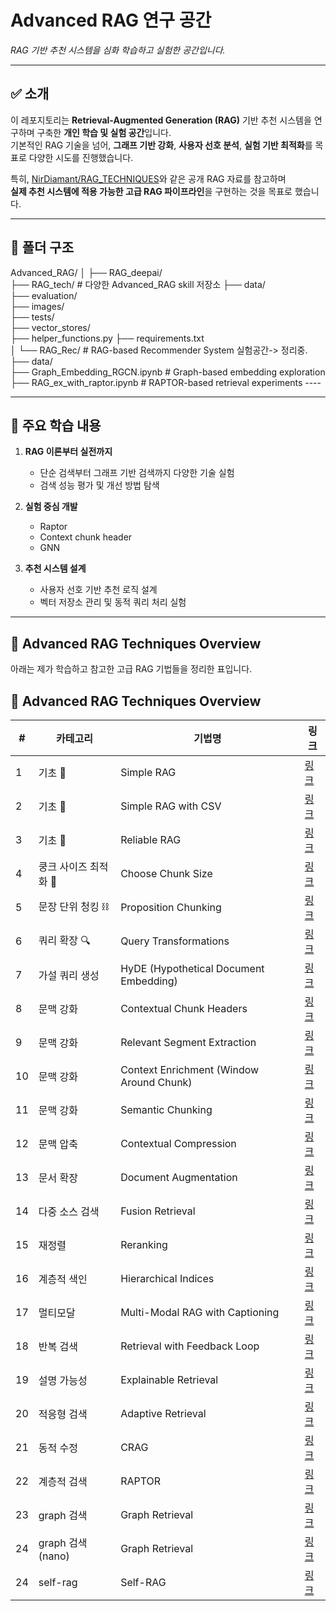 # Advanced RAG 연구 공간  
_RAG 기반 추천 시스템을 심화 학습하고 실험한 공간입니다._

---

## ✅ 소개

이 레포지토리는 **Retrieval-Augmented Generation (RAG)** 기반 추천 시스템을 연구하며 구축한 **개인 학습 및 실험 공간**입니다.  
기본적인 RAG 기술을 넘어, **그래프 기반 강화**, **사용자 선호 분석**, **실험 기반 최적화**를 목표로 다양한 시도를 진행했습니다.

특히, [NirDiamant/RAG_TECHNIQUES](https://github.com/NirDiamant/RAG_TECHNIQUES)와 같은 공개 RAG 자료를 참고하며  
**실제 추천 시스템에 적용 가능한 고급 RAG 파이프라인**을 구현하는 것을 목표로 했습니다.

---

## 📂 폴더 구조
Advanced_RAG/
│
├── RAG_deepai/        
├── RAG_tech/          # 다양한 Advanced_RAG skill 저장소
├── data/              
├── evaluation/        
├── images/            
├── tests/             
├── vector_stores/     
├── helper_functions.py
├── requirements.txt   
│
└── RAG_Rec/           # RAG-based Recommender System 실험공간-> 정리중.
    ├── data/              
    ├── Graph_Embedding_RGCN.ipynb      # Graph-based embedding exploration
    ├── RAG_ex_with_raptor.ipynb        # RAPTOR-based retrieval experiments
    ----


---

## 🚩 주요 학습 내용

1. **RAG 이론부터 실전까지**
   - 단순 검색부터 그래프 기반 검색까지 다양한 기술 실험
   - 검색 성능 평가 및 개선 방법 탐색

2. **실험 중심 개발**
   - Raptor
   - Context chunk header
   - GNN 

3. **추천 시스템 설계**
   - 사용자 선호 기반 추천 로직 설계
   - 벡터 저장소 관리 및 동적 쿼리 처리 실험

---
## 📌 Advanced RAG Techniques Overview

아래는 제가 학습하고 참고한 고급 RAG 기법들을 정리한 표입니다.

## 📌 Advanced RAG Techniques Overview

| #  | 카테고리           | 기법명                                         | 링크                                                                                                                         |
|----|--------------------|-----------------------------------------------|------------------------------------------------------------------------------------------------------------------------------|
| 1  | 기초 🌱            | Simple RAG                                    | [링크](https://github.com/kimminyeol/RAG_RESEARCH/blob/main/Advanced_RAG/RAG_tech/01_simple_rag.ipynb)                       |
| 2  | 기초 🌱            | Simple RAG with CSV                           | [링크](https://github.com/kimminyeol/RAG_RESEARCH/blob/main/Advanced_RAG/RAG_tech/02_simple_csv_rag.ipynb)                   |
| 3  | 기초 🌱            | Reliable RAG                                  | [링크](https://github.com/kimminyeol/RAG_RESEARCH/blob/main/Advanced_RAG/RAG_tech/03_reliable_rag.ipynb)                     |
| 4  | 쿵크 사이즈 최적화 📏 | Choose Chunk Size                              | [링크](https://github.com/kimminyeol/RAG_RESEARCH/blob/main/Advanced_RAG/RAG_tech/04_choose_chunk_size.ipynb)                |
| 5  | 문장 단위 청킹 ⛓️  | Proposition Chunking                          | [링크](https://github.com/kimminyeol/RAG_RESEARCH/blob/main/Advanced_RAG/RAG_tech/05_proposition_chunking.ipynb)             |
| 6  | 쿼리 확장 🔍       | Query Transformations                         | [링크](https://github.com/kimminyeol/RAG_RESEARCH/blob/main/Advanced_RAG/RAG_tech/06_query_transformations.ipynb)            |
| 7  | 가설 쿼리 생성    | HyDE (Hypothetical Document Embedding)        | [링크](https://github.com/kimminyeol/RAG_RESEARCH/blob/main/Advanced_RAG/RAG_tech/07_HyDe_Hypothetical_Document_Embedding.ipynb) |
| 8  | 문맥 강화        | Contextual Chunk Headers                      | [링크](https://github.com/kimminyeol/RAG_RESEARCH/blob/main/Advanced_RAG/RAG_tech/08_contextual_chunk_headers.ipynb)         |
| 9  | 문맥 강화        | Relevant Segment Extraction                   | [링크](https://github.com/kimminyeol/RAG_RESEARCH/blob/main/Advanced_RAG/RAG_tech/09_relevant_segment_extraction.ipynb)      |
| 10 | 문맥 강화        | Context Enrichment (Window Around Chunk)      | [링크](https://github.com/kimminyeol/RAG_RESEARCH/blob/main/Advanced_RAG/RAG_tech/10_context_enrichment_window_around_chunk.ipynb) |
| 11 | 문맥 강화        | Semantic Chunking                             | [링크](https://github.com/kimminyeol/RAG_RESEARCH/blob/main/Advanced_RAG/RAG_tech/11_semantic_chunking.ipynb)                |
| 12 | 문맥 압축        | Contextual Compression                        | [링크](https://github.com/kimminyeol/RAG_RESEARCH/blob/main/Advanced_RAG/RAG_tech/12_contextual_compression.ipynb)           |
| 13 | 문서 확장        | Document Augmentation                         | [링크](https://github.com/kimminyeol/RAG_RESEARCH/blob/main/Advanced_RAG/RAG_tech/13_document_augmentation.ipynb)            |
| 14 | 다중 소스 검색   | Fusion Retrieval                              | [링크](https://github.com/kimminyeol/RAG_RESEARCH/blob/main/Advanced_RAG/RAG_tech/14_fusion_retrieval.ipynb)                 |
| 15 | 재정렬           | Reranking                                     | [링크](https://github.com/kimminyeol/RAG_RESEARCH/blob/main/Advanced_RAG/RAG_tech/15_reranking.ipynb)                       |
| 16 | 계층적 색인      | Hierarchical Indices                           | [링크](https://github.com/kimminyeol/RAG_RESEARCH/blob/main/Advanced_RAG/RAG_tech/16_hierarchical_indices.ipynb)             |
| 17 | 멀티모달        | Multi-Modal RAG with Captioning                | [링크](https://github.com/kimminyeol/RAG_RESEARCH/blob/main/Advanced_RAG/RAG_tech/17_multi_model_rag_with_captioning.ipynb)  |
| 18 | 반복 검색        | Retrieval with Feedback Loop                  | [링크](https://github.com/kimminyeol/RAG_RESEARCH/blob/main/Advanced_RAG/RAG_tech/18_***_retrieval_with_feedback_loop.ipynb) |
| 19 | 설명 가능성      | Explainable Retrieval                         | [링크](https://github.com/kimminyeol/RAG_RESEARCH/blob/main/Advanced_RAG/RAG_tech/19_explainable_retrieval.ipynb)            |
| 20 | 적응형 검색      | Adaptive Retrieval                            | [링크](https://github.com/kimminyeol/RAG_RESEARCH/blob/main/Advanced_RAG/RAG_tech/20_adaptive_retrieval.ipynb)               |
| 21 | 동적 수정      | CRAG                            | [링크](https://github.com/kimminyeol/RAG_RESEARCH/blob/main/Advanced_RAG/RAG_tech/22_***_crag.ipynb)               |
| 22 | 계층적 검색      | RAPTOR                            | [링크](https://github.com/kimminyeol/RAG_RESEARCH/blob/main/Advanced_RAG/RAG_tech/23_raptor.ipynb)               |
| 23 | graph 검색      | Graph Retrieval                            | [링크](https://github.com/kimminyeol/RAG_RESEARCH/blob/main/Advanced_RAG/RAG_tech/24_graph_rag.ipynb)               |
| 24 | graph 검색(nano)     | Graph Retrieval                               | [링크](https://github.com/kimminyeol/https://github.com/kimminyeol/torch_repository/tree/main/nano_graphrag)             |
| 24 | self-rag     | Self-RAG                               | [링크](https://github.com/kimminyeol/RAG_RESEARCH/blob/main/Advanced_RAG/RAG_tech/21_self_rag_langraph.ipynb)               |




